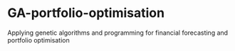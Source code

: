 # GA-portfolio-optimisation
Applying genetic algorithms and programming for financial forecasting and portfolio optimisation
